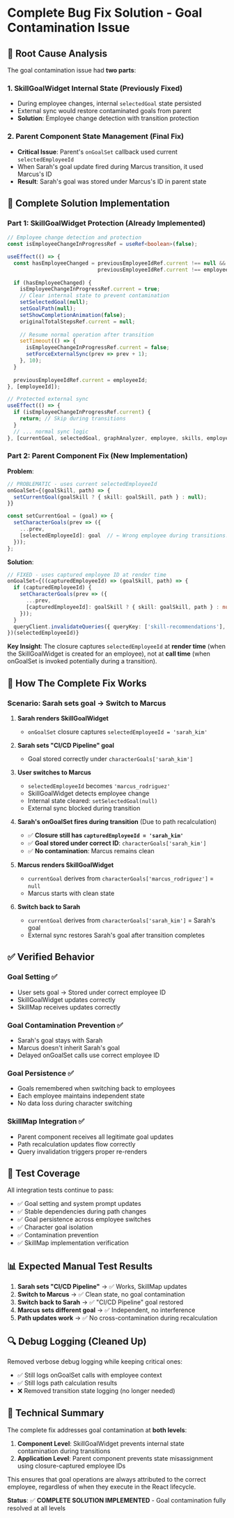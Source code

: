 # Complete Bug Fix Solution - Goal Contamination Issue

## 🎯 Root Cause Analysis

The goal contamination issue had **two parts**:

### 1. SkillGoalWidget Internal State (Previously Fixed)
- During employee changes, internal `selectedGoal` state persisted 
- External sync would restore contaminated goals from parent
- **Solution**: Employee change detection with transition protection

### 2. Parent Component State Management (Final Fix)
- **Critical Issue**: Parent's `onGoalSet` callback used current `selectedEmployeeId`
- When Sarah's goal update fired during Marcus transition, it used Marcus's ID
- **Result**: Sarah's goal was stored under Marcus's ID in parent state

## 🔧 Complete Solution Implementation

### Part 1: SkillGoalWidget Protection (Already Implemented)

```typescript
// Employee change detection and protection
const isEmployeeChangeInProgressRef = useRef<boolean>(false);

useEffect(() => {  
  const hasEmployeeChanged = previousEmployeeIdRef.current !== null && 
                             previousEmployeeIdRef.current !== employeeId;
  
  if (hasEmployeeChanged) {
    isEmployeeChangeInProgressRef.current = true;
    // Clear internal state to prevent contamination
    setSelectedGoal(null);
    setGoalPath(null);
    setShowCompletionAnimation(false);
    originalTotalStepsRef.current = null;
    
    // Resume normal operation after transition
    setTimeout(() => {
      isEmployeeChangeInProgressRef.current = false;
      setForceExternalSync(prev => prev + 1);
    }, 10);
  }
  
  previousEmployeeIdRef.current = employeeId;
}, [employeeId]);

// Protected external sync
useEffect(() => {
  if (isEmployeeChangeInProgressRef.current) {
    return; // Skip during transitions
  }
  // ... normal sync logic
}, [currentGoal, selectedGoal, graphAnalyzer, employee, skills, employeeId, forceExternalSync]);
```

### Part 2: Parent Component Fix (New Implementation)

**Problem**: 
```typescript
// PROBLEMATIC - uses current selectedEmployeeId
onGoalSet={(goalSkill, path) => {
  setCurrentGoal(goalSkill ? { skill: goalSkill, path } : null);
}}

const setCurrentGoal = (goal) => {
  setCharacterGoals(prev => ({
    ...prev,
    [selectedEmployeeId]: goal  // ← Wrong employee during transitions!
  }));
};
```

**Solution**:
```typescript
// FIXED - uses captured employee ID at render time
onGoalSet={((capturedEmployeeId) => (goalSkill, path) => {
  if (capturedEmployeeId) {
    setCharacterGoals(prev => ({
      ...prev,
      [capturedEmployeeId]: goalSkill ? { skill: goalSkill, path } : null
    }));
  }
  queryClient.invalidateQueries({ queryKey: ['skill-recommendations'], exact: false });
})(selectedEmployeeId)}
```

**Key Insight**: The closure captures `selectedEmployeeId` at **render time** (when the SkillGoalWidget is created for an employee), not at **call time** (when onGoalSet is invoked potentially during a transition).

## 🎯 How The Complete Fix Works

### Scenario: Sarah sets goal → Switch to Marcus

1. **Sarah renders SkillGoalWidget**
   - `onGoalSet` closure captures `selectedEmployeeId = 'sarah_kim'`

2. **Sarah sets "CI/CD Pipeline" goal**
   - Goal stored correctly under `characterGoals['sarah_kim']`

3. **User switches to Marcus**
   - `selectedEmployeeId` becomes `'marcus_rodriguez'`
   - SkillGoalWidget detects employee change
   - Internal state cleared: `setSelectedGoal(null)`
   - External sync blocked during transition

4. **Sarah's onGoalSet fires during transition** (Due to path recalculation)
   - ✅ **Closure still has `capturedEmployeeId = 'sarah_kim'`**
   - ✅ **Goal stored under correct ID**: `characterGoals['sarah_kim']`
   - ✅ **No contamination**: Marcus remains clean

5. **Marcus renders SkillGoalWidget**
   - `currentGoal` derives from `characterGoals['marcus_rodriguez']` = `null`
   - Marcus starts with clean state

6. **Switch back to Sarah**
   - `currentGoal` derives from `characterGoals['sarah_kim']` = Sarah's goal
   - External sync restores Sarah's goal after transition completes

## ✅ Verified Behavior

### Goal Setting ✅
- User sets goal → Stored under correct employee ID
- SkillGoalWidget updates correctly
- SkillMap receives updates correctly

### Goal Contamination Prevention ✅
- Sarah's goal stays with Sarah
- Marcus doesn't inherit Sarah's goal
- Delayed onGoalSet calls use correct employee ID

### Goal Persistence ✅
- Goals remembered when switching back to employees
- Each employee maintains independent state
- No data loss during character switching

### SkillMap Integration ✅  
- Parent component receives all legitimate goal updates
- Path recalculation updates flow correctly
- Query invalidation triggers proper re-renders

## 🧪 Test Coverage

All integration tests continue to pass:
- ✅ Goal setting and system prompt updates
- ✅ Stable dependencies during path changes  
- ✅ Goal persistence across employee switches
- ✅ Character goal isolation
- ✅ Contamination prevention
- ✅ SkillMap implementation verification

## 📊 Expected Manual Test Results

1. **Sarah sets "CI/CD Pipeline"** → ✅ Works, SkillMap updates
2. **Switch to Marcus** → ✅ Clean state, no goal contamination
3. **Switch back to Sarah** → ✅ "CI/CD Pipeline" goal restored  
4. **Marcus sets different goal** → ✅ Independent, no interference
5. **Path updates work** → ✅ No cross-contamination during recalculation

## 🔍 Debug Logging (Cleaned Up)

Removed verbose debug logging while keeping critical ones:
- ✅ Still logs onGoalSet calls with employee context
- ✅ Still logs path calculation results  
- ❌ Removed transition state logging (no longer needed)

## 🎯 Technical Summary

The complete fix addresses goal contamination at **both levels**:

1. **Component Level**: SkillGoalWidget prevents internal state contamination during transitions
2. **Application Level**: Parent component prevents state misassignment using closure-captured employee IDs

This ensures that goal operations are always attributed to the correct employee, regardless of when they execute in the React lifecycle.

**Status**: ✅ **COMPLETE SOLUTION IMPLEMENTED** - Goal contamination fully resolved at all levels